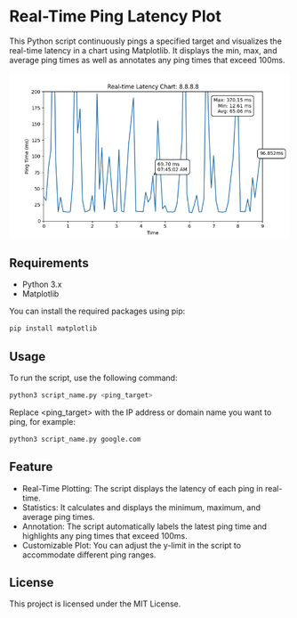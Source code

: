 # Real-Time Ping Latency Plot

This Python script continuously pings a specified target and visualizes the real-time latency in a chart using Matplotlib. It displays the min, max, and average ping times as well as annotates any ping times that exceed 100ms.

![Real-time Ping Chart](./image2.png "Real-time Ping Chart")

## Requirements

- Python 3.x
- Matplotlib

You can install the required packages using pip:

```bash
pip install matplotlib
```

## Usage

To run the script, use the following command:

```bash
python3 script_name.py <ping_target>
```

Replace <ping_target> with the IP address or domain name you want to ping, for example:

```bash
python3 script_name.py google.com
```

## Feature

- Real-Time Plotting: The script displays the latency of each ping in real-time.
- Statistics: It calculates and displays the minimum, maximum, and average ping times.
- Annotation: The script automatically labels the latest ping time and highlights any ping times that exceed 100ms.
- Customizable Plot: You can adjust the y-limit in the script to accommodate different ping ranges.

## License
This project is licensed under the MIT License.